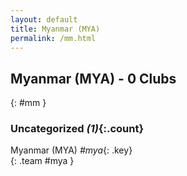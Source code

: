 ```yaml
---
layout: default
title: Myanmar (MYA)
permalink: /mm.html
---
```



## Myanmar (MYA) - 0 Clubs
{: #mm }









### Uncategorized _(1)_{:.count}


Myanmar  (MYA)  _#mya_{: .key} <br>
{: .team #mya }


 
